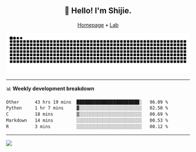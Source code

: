 <h2 align="center">👋 Hello! I'm Shijie.</h2>
<p align="center">
  <a href="https://xu-shi-jie.github.io"> Homepage</a> •
  <a href="https://onodalab.ees.hokudai.ac.jp"> Lab </a>
</p>

![Snake animation](https://github.com/xu-shi-jie/xu-shi-jie/blob/output/github-snake.svg)


-------

📊 **Weekly development breakdown**
<!--START_SECTION:waka-->

```txt
Other      43 hrs 19 mins  ████████████████████████░   96.09 %
Python     1 hr 7 mins     ▓░░░░░░░░░░░░░░░░░░░░░░░░   02.50 %
C          18 mins         ▒░░░░░░░░░░░░░░░░░░░░░░░░   00.69 %
Markdown   14 mins         ░░░░░░░░░░░░░░░░░░░░░░░░░   00.53 %
R          3 mins          ░░░░░░░░░░░░░░░░░░░░░░░░░   00.12 %
```

<!--END_SECTION:waka-->

-------
![](https://komarev.com/ghpvc/?username=xu-shi-jie&style=flat-square&color=blue) 
